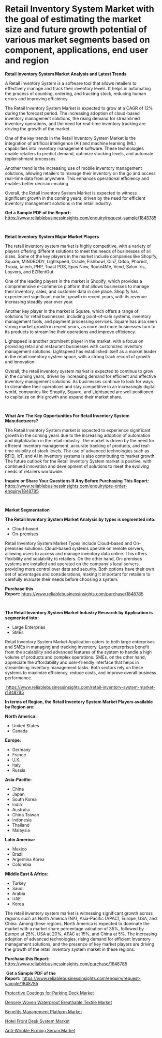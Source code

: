 <p><h1>Retail Inventory System Market with the goal of estimating the market size and future growth potential of various market segments based on component, applications, end user and region</h1></p><p><strong>Retail Inventory System Market Analysis and Latest Trends</strong></p>
<p><p>A Retail Inventory System is a software tool that allows retailers to effectively manage and track their inventory levels. It helps in automating the process of counting, ordering, and tracking stock, reducing human errors and improving efficiency.</p><p>The Retail Inventory System Market is expected to grow at a CAGR of 12% during the forecast period. The increasing adoption of cloud-based inventory management solutions, the rising demand for streamlined inventory operations, and the need for real-time inventory tracking are driving the growth of the market.</p><p>One of the key trends in the Retail Inventory System Market is the integration of artificial intelligence (AI) and machine learning (ML) capabilities into inventory management software. These technologies enable retailers to predict demand, optimize stocking levels, and automate replenishment processes.</p><p>Another trend is the increasing use of mobile inventory management solutions, allowing retailers to manage their inventory on the go and access real-time data from anywhere. This enhances operational efficiency and enables better decision-making.</p><p>Overall, the Retail Inventory System Market is expected to witness significant growth in the coming years, driven by the need for efficient inventory management solutions in the retail industry.</p></p>
<p><strong>Get a Sample PDF of the Report:&nbsp;</strong> <a href="https://www.reliablebusinessinsights.com/enquiry/request-sample/1848785">https://www.reliablebusinessinsights.com/enquiry/request-sample/1848785</a></p>
<p>&nbsp;</p>
<p><strong>Retail Inventory System Major Market Players</strong></p>
<p><p>The retail inventory system market is highly competitive, with a variety of players offering different solutions to meet the needs of businesses of all sizes. Some of the key players in the market include companies like Shopify, Square, MINDBODY, Lightspeed, Oracle, Fishbowl, Cin7, Odoo, Phorest, Traxia, talech, PHP, Toast POS, Epos Now, Route4Me, Vend, Salon Iris, Loyvers, and EZRentOut.</p><p>One of the leading players in the market is Shopify, which provides a comprehensive e-commerce platform that allows businesses to manage their inventory, sales, and customer data in one place. Shopify has experienced significant market growth in recent years, with its revenue increasing steadily year over year.</p><p>Another key player in the market is Square, which offers a range of solutions for retail businesses, including point-of-sale systems, inventory management tools, and payment processing services. Square has also seen strong market growth in recent years, as more and more businesses turn to its products to streamline their operations and improve efficiency.</p><p>Lightspeed is another prominent player in the market, with a focus on providing retail and restaurant businesses with customized inventory management solutions. Lightspeed has established itself as a market leader in the retail inventory system space, with a strong track record of growth and innovation.</p><p>Overall, the retail inventory system market is expected to continue to grow in the coming years, driven by increasing demand for efficient and effective inventory management solutions. As businesses continue to look for ways to streamline their operations and stay competitive in an increasingly digital world, companies like Shopify, Square, and Lightspeed are well positioned to capitalize on this growth and expand their market share.</p></p>
<p>&nbsp;</p>
<p><strong>What Are The Key Opportunities For Retail Inventory System Manufacturers?</strong></p>
<p><p>The Retail Inventory System market is expected to experience significant growth in the coming years due to the increasing adoption of automation and digitalization in the retail industry. The market is driven by the need for efficient inventory management, accurate tracking of products, and real-time visibility of stock levels. The use of advanced technologies such as RFID, IoT, and AI in inventory systems is also contributing to market growth. The future outlook for the Retail Inventory System market is positive, with continued innovation and development of solutions to meet the evolving needs of retailers worldwide.</p></p>
<p><strong>Inquire or Share Your Questions If Any Before Purchasing This Report:</strong> <a href="https://www.reliablebusinessinsights.com/enquiry/pre-order-enquiry/1848785">https://www.reliablebusinessinsights.com/enquiry/pre-order-enquiry/1848785</a></p>
<p>&nbsp;</p>
<p><strong>Market Segmentation</strong></p>
<p><strong>The Retail Inventory System Market Analysis by types is segmented into:</strong></p>
<p><ul><li>Cloud-based</li><li>On-premises</li></ul></p>
<p><p>Retail Inventory System Market Types include Cloud-based and On-premises solutions. Cloud-based systems operate on remote servers, allowing users to access and manage inventory data online. This offers flexibility and scalability to retailers. On the other hand, On-premises systems are installed and operated on the company's local servers, providing more control over data and security. Both options have their own set of advantages and considerations, making it important for retailers to carefully evaluate their needs before choosing a system.</p></p>
<p><strong>Purchase this Report:&nbsp;</strong><a href="https://www.reliablebusinessinsights.com/purchase/1848785">https://www.reliablebusinessinsights.com/purchase/1848785</a></p>
<p>&nbsp;</p>
<p><strong>The Retail Inventory System Market Industry Research by Application is segmented into:</strong></p>
<p><ul><li>Large Enterpries</li><li>SMEs</li></ul></p>
<p><p>Retail Inventory System Market Application caters to both large enterprises and SMEs in managing and tracking inventory. Large enterprises benefit from the scalability and advanced features of the system to handle a high volume of products and complex operations. SMEs, on the other hand, appreciate the affordability and user-friendly interface that helps in streamlining inventory management tasks. Both sectors rely on these systems to maximize efficiency, reduce costs, and improve overall business performance.</p></p>
<p><a href="https://www.reliablebusinessinsights.com/retail-inventory-system-market-r1848785">&nbsp;https://www.reliablebusinessinsights.com/retail-inventory-system-market-r1848785</a></p>
<p><strong>In terms of Region, the Retail Inventory System Market Players available by Region are:</strong></p>
<p>
    <p> <strong> North America: </strong>
        <ul>
            <li>United States</li>
            <li>Canada</li>
        </ul>
        </p> 
    <p> <strong> Europe: </strong>
        <ul>
            <li>Germany</li>
            <li>France</li>
            <li>U.K.</li>
            <li>Italy</li>
            <li>Russia</li>
        </ul>
        </p> 
    <p> <strong> Asia-Pacific: </strong>
        <ul>
            <li>China</li>
            <li>Japan</li>
            <li>South Korea</li>
            <li>India</li>
            <li>Australia</li>
            <li>China Taiwan</li>
            <li>Indonesia</li>
            <li>Thailand</li>
            <li>Malaysia</li>
        </ul>
        </p> 
    <p> <strong> Latin America: </strong>
        <ul>
            <li>Mexico</li>
            <li>Brazil</li>
            <li>Argentina Korea</li>
            <li>Colombia</li>
        </ul>
        </p> 
    <p> <strong> Middle East & Africa: </strong>
        <ul>
            <li>Turkey</li>
            <li>Saudi</li>
            <li>Arabia</li>
            <li>UAE</li>
            <li>Korea</li>
        </ul>
    </p>
    </p>
<p><p>The retail inventory system market is witnessing significant growth across regions such as North America (NA), Asia-Pacific (APAC), Europe, USA, and China. Among these regions, North America is expected to dominate the market with a market share percentage valuation of 35%, followed by Europe at 25%, USA at 20%, APAC at 15%, and China at 5%. The increasing adoption of advanced technologies, rising demand for efficient inventory management solutions, and the presence of key market players are driving the growth of the retail inventory system market in these regions.</p></p>
<p><strong>Purchase this Report: </strong><a href="https://www.reliablebusinessinsights.com/purchase/1848785">https://www.reliablebusinessinsights.com/purchase/1848785</a></p>
<p>&nbsp;<strong>Get a Sample PDF of the Report:&nbsp;&nbsp;</strong><a href="https://www.reliablebusinessinsights.com/enquiry/request-sample/1848785">https://www.reliablebusinessinsights.com/enquiry/request-sample/1848785</a></p>
<p><strong></strong></p>
<p><p><a href="https://www.linkedin.com/pulse/protective-coatings-parking-deck-market-trends-detailed-study-plaqf">Protective Coatings for Parking Deck Market</a></p><p><a href="https://www.linkedin.com/pulse/densely-woven-waterproof-breathable-textile-market-global-share-0b2ff">Densely Woven Waterproof Breathable Textile Market</a></p><p><a href="https://github.com/LarryPearsongXXfvf/Market-Research-Report-List-1/blob/main/benefits-management-platform-market.md">Benefits Management Platform Market</a></p><p><a href="https://github.com/brendafegmorris532/Market-Research-Report-List-1/blob/main/hotel-front-desk-system-market.md">Hotel Front Desk System Market</a></p><p><a href="https://medium.com/@addiehirthe44/anti-wrinkle-firming-serum-market-size-is-growing-at-cagr-of-14-6-4524be3cb6ba">Anti-Wrinkle Firming Serum Market</a></p></p>